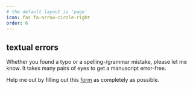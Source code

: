 ```yaml
---
# the default layout is 'page'
icon: fas fa-arrow-circle-right
order: 6
---
```


## textual errors

Whether you found a typo or a spelling-/grammar mistake, please let me know. It takes many pairs of eyes to get a manuscript error-free.  
  
Help me out by filling out this [form](https://docs.google.com/forms/d/e/1FAIpQLSfE9bi_pe4MWdfQs3mw4xFAUeo-EUdyfMWKcYPSzAwHWkagHg/viewform?usp=preview) as completely as possible.  

